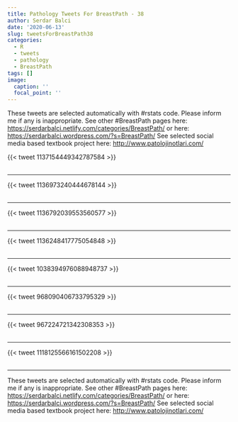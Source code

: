 ```yaml
---
title: Pathology Tweets For BreastPath - 38
author: Serdar Balci
date: '2020-06-13'
slug: tweetsForBreastPath38
categories:
  - R
  - tweets
  - pathology
  - BreastPath
tags: []
image:
  caption: ''
  focal_point: ''
---
```



These tweets are selected automatically with #rstats code. Please inform me if any is inappropriate.
See other #BreastPath pages here: https://serdarbalci.netlify.com/categories/BreastPath/  or here: https://serdarbalci.wordpress.com/?s=BreastPath/ 
See selected social media based textbook project here: http://www.patolojinotlari.com/

{{< tweet 1137154449342787584 >}}
<br>
<br>
<hr>
{{< tweet 1136973240444678144 >}}
<br>
<br>
<hr>
{{< tweet 1136792039553560577 >}}
<br>
<br>
<hr>
{{< tweet 1136248417775054848 >}}
<br>
<br>
<hr>
{{< tweet 1038394976088948737 >}}
<br>
<br>
<hr>
{{< tweet 968090406733795329 >}}
<br>
<br>
<hr>
{{< tweet 967224721342308353 >}}
<br>
<br>
<hr>
{{< tweet 1118125566161502208 >}}
<br>
<br>
<hr>


These tweets are selected automatically with #rstats code. Please inform me if any is inappropriate.
See other #BreastPath pages here: https://serdarbalci.netlify.com/categories/BreastPath/  or here: https://serdarbalci.wordpress.com/?s=BreastPath/ 
See selected social media based textbook project here: http://www.patolojinotlari.com/
